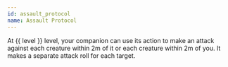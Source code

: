 ```yaml
---
id: assault_protocol
name: Assault Protocol
---
```

At {{ level }} level, your companion can use its action to make an attack against each creature within 2m of it or each 
creature within 2m of you. It makes a separate attack roll for each target.
